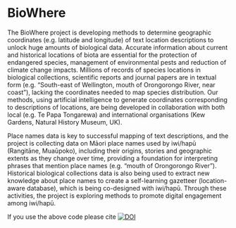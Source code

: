 # BioWhere
The BioWhere project is developing methods to determine geographic coordinates (e.g. latitude and longitude) of text location descriptions to unlock huge amounts of biological data. Accurate information about current and historical locations of biota are essential for the protection of endangered species, management of environmental pests and reduction of climate change impacts. Millions of records of species locations in biological collections, scientific reports and journal papers are in textual form (e.g. “South-east of Wellington, mouth of Orongorongo River, near coast”), lacking the coordinates needed to map species distribution. Our methods, using artificial intelligence to generate coordinates corresponding to descriptions of locations, are being developed in collaboration with both local (e.g. Te Papa Tongarewa) and international organisations (Kew Gardens, Natural History Museum, UK).

Place names data is key to successful mapping of text descriptions, and the project is collecting data on Māori place names used by iwi/hapū (Rangitāne, Muaūpoko), including their origins, stories and geographic extents as they change over time, providing a foundation for interpreting phrases that mention place names (e.g. “mouth of Orongorongo River”). Historical biological collections data is also being used to extract new knowledge about place names to create a self-learning gazetteer (location-aware database), which is being co-designed with iwi/hapū. Through these activities, the project is exploring methods to promote digital engagement among iwi/hapū.

If you use the above code please cite [![DOI](https://zenodo.org/badge/532706832.svg)](https://zenodo.org/badge/latestdoi/532706832)
